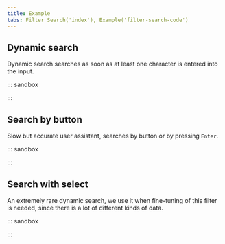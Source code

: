 ```yaml
---
title: Example
tabs: Filter Search('index'), Example('filter-search-code')
---
```


## Dynamic search

Dynamic search searches as soon as at least one character is entered into the input.

::: sandbox

<script lang="tsx">
import React, { useCallback, useState } from 'react';
import Input from '@semcore/ui/input';
import CloseM from '@semcore/ui/icon/Close/m';
import Search from '@semcore/ui/icon/Search/m';
import { Text } from '@semcore/ui/typography';
import { Flex } from '@semcore/ui/flex-box';

const Demo = () => {
  const [value, setValue] = useState('');

  const handleChange = useCallback(
    (v) => {
      setValue(v);
    },
    [value],
  );

  const handleClick = useCallback(() => {
    setValue('');
  }, ['']);

  return (
    <Flex direction='column'>
      <Text tag='label' size={200} htmlFor='dynamic-search-filter-by-keyword'>
        Filter by keyword
      </Text>
      <Input w={200} mt={2} aria-live='polite'>
        <Input.Addon>
          <Search />
        </Input.Addon>
        <Input.Value
          value={value}
          onChange={handleChange}
          id='dynamic-search-filter-by-keyword'
          placeholder='Enter keyword here'
        />
        {value && (
          <Input.Addon tag={CloseM} interactive onClick={handleClick} aria-label='Clear filters' />
        )}
      </Input>
    </Flex>
  );
};
</script>

:::

## Search by button

Slow but accurate user assistant, searches by button or by pressing `Enter`.

::: sandbox

<script lang="tsx">
import React, { useCallback, useState } from 'react';
import Input from '@semcore/ui/input';
import CloseM from '@semcore/ui/icon/Close/m';
import Search from '@semcore/ui/icon/Search/m';
import Button from '@semcore/ui/button';
import NeighborLocation from '@semcore/ui/neighbor-location';
import { Text } from '@semcore/ui/typography';
import { Flex, Box } from '@semcore/ui/flex-box';

const Demo = () => {
  const [value, setValue] = useState('');

  const handleChange = useCallback(
    (v) => {
      setValue(v);
    },
    [value],
  );

  const handleClick = useCallback(() => {
    setValue('');
  }, ['']);

  return (
    <Flex direction='column'>
      <Text tag='label' size={200} htmlFor='search-by-button-filter-by-keyword'>
        Filter by keyword
      </Text>
      <Box mt={2}>
        <NeighborLocation>
          <Input w={200}>
            <Input.Value
              value={value}
              onChange={handleChange}
              id='search-by-button-filter-by-keyword'
              placeholder='Enter keyword here'
            />
            {value && (
              <Input.Addon
                tag={CloseM}
                interactive
                onClick={handleClick}
                aria-label='Clear filter'
              />
            )}
          </Input>
          <Button aria-label='Search'>
            <Button.Addon>
              <Search />
            </Button.Addon>
          </Button>
        </NeighborLocation>
      </Box>
    </Flex>
  );
};
</script>

:::

## Search with select

An extremely rare dynamic search, we use it when fine-tuning of this filter is needed, since there is a lot of different kinds of data.

::: sandbox

<script lang="tsx">
import React, { useCallback, useState } from 'react';
import Input from '@semcore/ui/input';
import CloseM from '@semcore/ui/icon/Close/m';
import Search from '@semcore/ui/icon/Search/m';
import Button from '@semcore/ui/button';
import NeighborLocation from '@semcore/ui/neighbor-location';
import Select from '@semcore/ui/select';
import { Text } from '@semcore/ui/typography';
import { Flex, Box } from '@semcore/ui/flex-box';

const selectOptions = ['Option 1', 'Option 2'];

const Demo = () => {
  const [value, setValue] = useState('');

  const options = selectOptions.map((option) => ({
    value: option,
    children: option,
  }));

  const handleChange = useCallback(
    (v) => {
      setValue(v);
    },
    [value],
  );

  const handleClick = useCallback(() => {
    setValue('');
  }, ['']);

  return (
    <Flex direction='column'>
      <Text tag='label' size={200} htmlFor='search-with-select-filter-by-keyword'>
        Filter by keyword
      </Text>
      <Box mt={2}>
        <NeighborLocation>
          <Select placeholder='Everywhere' options={options} />
          <Input w={200}>
            <Input.Value
              ml={2}
              value={value}
              onChange={handleChange}
              id='search-with-select-filter-by-keyword'
              placeholder='Enter keyword here'
            />
            {value && (
              <Input.Addon
                tag={CloseM}
                interactive
                onClick={handleClick}
                aria-label='Clear filter'
              />
            )}
          </Input>
          <Button aria-label='Search'>
            <Button.Addon>
              <Search />
            </Button.Addon>
          </Button>
        </NeighborLocation>
      </Box>
    </Flex>
  );
};
</script>

:::
